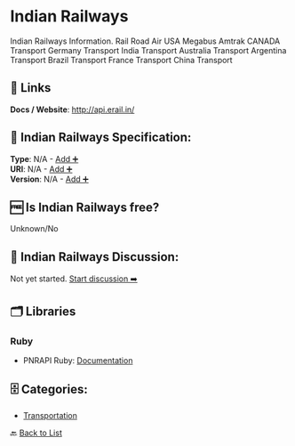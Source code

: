 # Indian Railways

Indian Railways Information. Rail Road Air USA Megabus Amtrak CANADA Transport Germany Transport India Transport Australia Transport Argentina Transport Brazil Transport France Transport China Transport

##  🔗 Links
**Docs / Website**: http://api.erail.in/

## 🧬 Indian Railways Specification:
**Type**: N/A - [Add ➕](https://github.com/apis-list/apis-list/edit/main/apis/indian-railways/indian-railways.yaml)  
**URI**: N/A - [Add ➕](https://github.com/apis-list/apis-list/edit/main/apis/indian-railways/indian-railways.yaml)  
**Version**: N/A - [Add ➕](https://github.com/apis-list/apis-list/edit/main/apis/indian-railways/indian-railways.yaml)

## 🆓 Is Indian Railways free?
 Unknown/No 

## 💬 Indian Railways Discussion:
Not yet started. [Start discussion ➡️](https://github.com/apis-list/apis-list/discussions/new)

## 🗂️ Libraries
### Ruby
- PNRAPI Ruby: [Documentation](https://github.com/alagu/pnrapi-ruby)


## 🗄️ Categories:
- [Transportation](https://github.com/apis-list/apis-list#transportation-)

🔙  [Back to List](https://github.com/apis-list/apis-list)
